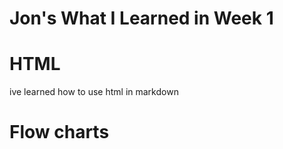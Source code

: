 # Jon's What I Learned in Week 1

<h1>HTML</h1>
    <p>ive learned how to use html in markdown</p>

<h1>Flow charts </h1>    